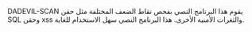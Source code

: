 DADEVIL-SCAN
يقوم هذا البرنامج النصي بفحص نقاط الضعف المختلفة مثل حقن SQL وحقن xss والثغرات الأمنية الأخرى. هذا البرنامج النصي سهل الاستخدام للغاية.
